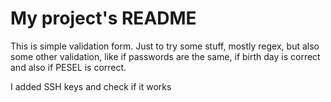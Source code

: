 # My project's README

This is simple validation form. Just to try some stuff, mostly regex, but also some other validation, like if passwords are the same, if birth day is correct and also if PESEL is correct.

I added SSH keys and check if it works
